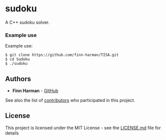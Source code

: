 # sudoku

A C++ sudoku solver.

### Example use

Example use:
```
$ git clone https://github.com/finn-harman/TISA.git
$ cd Sudoku
$ ./sudoku
```

## Authors

* **Finn Harman** - [GitHub](https://github.com/finn-harman)

See also the list of [contributors](https://github.com/finn-harman/TISA/contributors) who participated in this project.

## License

This project is licensed under the MIT License - see the [LICENSE.md](https://github.com/matthewsmorrison/Worgl-Coin/blob/master/LICENSE) file for details

